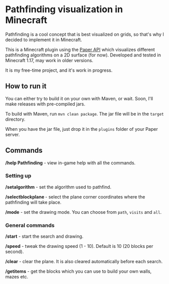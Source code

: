 # Pathfinding visualization in Minecraft
Pathfinding is a cool concept that is best visualized on grids,
so that's why I decided to implement it in Minecraft. 

This is a Minecraft plugin using the [Paper API](https://github.com/PaperMC/Paper "PaperMC") which visualizes
different pathfinding algorithms on a 2D surface (for now).
Developed and tested in Minecraft 1.17, may work in older versions.

It is my free-time project, and it's work in progress.

## How to run it
You can either try to build it on your own with Maven, or wait.
Soon, I'll make releases with pre-compiled jars.

To build with Maven, run `mvn clean package`. The jar file will be in the `target` directory.

When you have the jar file, just drop it in the `plugins` folder
of your Paper server.

## Commands
**/help Pathfinding** - view in-game help with all the commands.

### Setting up
**/setalgorithm** - set the algorithm used to pathfind.

**/selectblockplane <y-level> <x1> <z1> <x2> <z2>**- select the
plane corner coordinates where the pathfinding will take place.

**/mode** - set the drawing mode. You can choose from `path`, `visits` and `all`.

### General commands
**/start** - start the search and drawing.

**/speed** - tweak the drawing speed (1 - 10). Default is 10 (20 blocks per second).

**/clear** - clear the plane. It is also cleared automatically before each search.

**/getitems** - get the blocks which you can use to build your own walls, mazes etc.